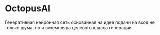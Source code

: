 # OctopusAI
Генеративная нейронная сеть основанная на идее подачи на вход не только шума, но и экземпляра целевого класса генерации.
